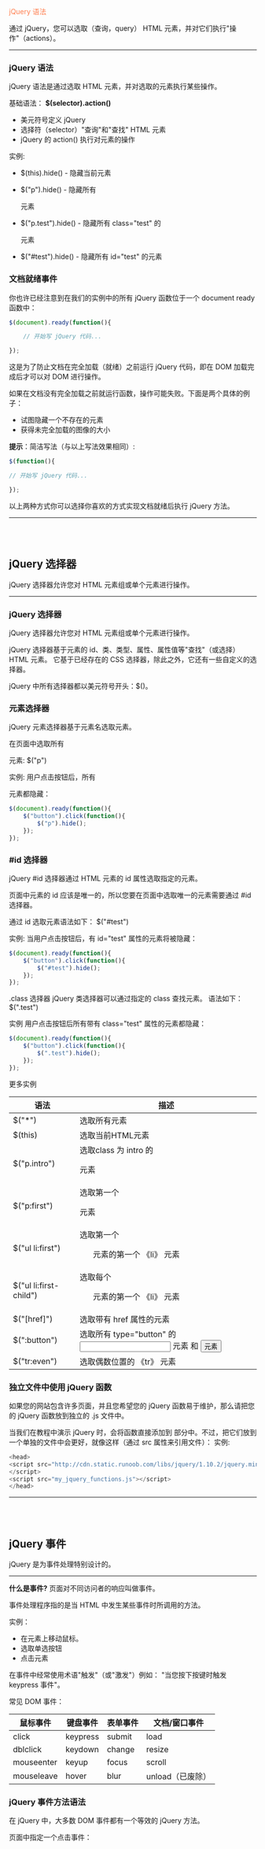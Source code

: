 <u></u> <font color= #FF7F50 >  jQuery 语法  </font>

通过 jQuery，您可以选取（查询，query） HTML 元素，并对它们执行"操作"（actions）。
***

### jQuery 语法
jQuery 语法是通过选取 HTML 元素，并对选取的元素执行某些操作。

基础语法： **$(selector).action()**

- 美元符号定义 jQuery
- 选择符（selector）"查询"和"查找" HTML 元素
- jQuery 的 action() 执行对元素的操作


实例:

- $(this).hide() - 隐藏当前元素

- $("p").hide() - 隐藏所有 <p> 元素

- $("p.test").hide() - 隐藏所有 class="test" 的 <p> 元素

- $("#test").hide() - 隐藏所有 id="test" 的元素


### 文档就绪事件
你也许已经注意到在我们的实例中的所有 jQuery 函数位于一个 document ready 函数中：
```javascript
$(document).ready(function(){

    // 开始写 jQuery 代码...

});
```
这是为了防止文档在完全加载（就绪）之前运行 jQuery 代码，即在 DOM 加载完成后才可以对 DOM 进行操作。

如果在文档没有完全加载之前就运行函数，操作可能失败。下面是两个具体的例子：

- 试图隐藏一个不存在的元素
- 获得未完全加载的图像的大小

**提示**：简洁写法（与以上写法效果相同）:
```javascript
$(function(){

// 开始写 jQuery 代码...

});
```
以上两种方式你可以选择你喜欢的方式实现文档就绪后执行 jQuery 方法。


***



<br>
<br>


## jQuery 选择器
jQuery 选择器允许您对 HTML 元素组或单个元素进行操作。
***

### jQuery 选择器
jQuery 选择器允许您对 HTML 元素组或单个元素进行操作。

jQuery 选择器基于元素的 id、类、类型、属性、属性值等"查找"（或选择）HTML 元素。 它基于已经存在的 CSS 选择器，除此之外，它还有一些自定义的选择器。

jQuery 中所有选择器都以美元符号开头：$()。


### 元素选择器
jQuery 元素选择器基于元素名选取元素。

在页面中选取所有 <p> 元素:
$("p")

实例:
用户点击按钮后，所有 <p> 元素都隐藏：
```javascript
$(document).ready(function(){
    $("button").click(function(){
        $("p").hide();
    });
});
```

### #id 选择器
jQuery #id 选择器通过 HTML 元素的 id 属性选取指定的元素。

页面中元素的 id 应该是唯一的，所以您要在页面中选取唯一的元素需要通过 #id 选择器。

通过 id 选取元素语法如下：
$("#test")

实例:
当用户点击按钮后，有 id="test" 属性的元素将被隐藏：
```javascript
$(document).ready(function(){
    $("button").click(function(){
        $("#test").hide();
    });
});
```

.class 选择器
jQuery 类选择器可以通过指定的 class 查找元素。
语法如下：
$(".test")

实例
用户点击按钮后所有带有 class="test" 属性的元素都隐藏：
```javascript
$(document).ready(function(){
    $("button").click(function(){
        $(".test").hide();
    });
});
```

更多实例


语法  |  描述
---|---
$("*")|选取所有元素
$(this)|选取当前HTML元素
$("p.intro")| 选取class 为 intro 的 <p> 元素
$("p:first")|选取第一个 <p> 元素
$("ul li:first")|选取第一个 <ul> 元素的第一个 《li》 元素
$("ul li:first-child")  | 选取每个 <ul> 元素的第一个 《li》 元素
$("[href]") | 选取带有 href 属性的元素
$(":button")  |  选取所有 type="button" 的 <input> 元素 和 <button> 元素
$("tr:even")  |  选取偶数位置的 《tr》 元素



### 独立文件中使用 jQuery 函数
如果您的网站包含许多页面，并且您希望您的 jQuery 函数易于维护，那么请把您的 jQuery 函数放到独立的 .js 文件中。

当我们在教程中演示 jQuery 时，会将函数直接添加到 <head> 部分中。不过，把它们放到一个单独的文件中会更好，就像这样（通过 src 属性来引用文件）：
实例:
```javascript
<head>
<script src="http://cdn.static.runoob.com/libs/jquery/1.10.2/jquery.min.js">
</script>
<script src="my_jquery_functions.js"></script>
</head>
```
***


<br>
<br>


## jQuery 事件
jQuery 是为事件处理特别设计的。
***

**什么是事件?**
页面对不同访问者的响应叫做事件。

事件处理程序指的是当 HTML 中发生某些事件时所调用的方法。

实例：
 - 在元素上移动鼠标。
 - 选取单选按钮
  - 点击元素

在事件中经常使用术语"触发"（或"激发"）例如： "当您按下按键时触发 keypress 事件"。

常见 DOM 事件：

鼠标事件  |  键盘事件 |  表单事件  |  文档/窗口事件
---|---|---|---
click  |  keypress  |  submit  |  load
dblclick  |  keydown  |  change  |  resize
mouseenter  |  keyup  |  focus  |  scroll
mouseleave  |  hover  |  blur  |  unload（已废除）


### jQuery 事件方法语法

在 jQuery 中，大多数 DOM 事件都有一个等效的 jQuery 方法。

页面中指定一个点击事件：
